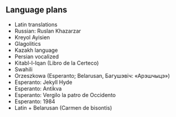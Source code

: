 ## Language plans

- Latin translations
- Russian: Ruslan Khazarzar
- Kreyol Ayisien
- Glagolitics
- Kazakh language
- Persian vocalized
- Kitabl-l-Iqan (Libro de la Certeco)
- Swahili
- Orzeszkowa (Esperanto; Belarusan, Багушэвіч: «Арэшчыцэ»)
- Esperanto: Jekyll Hyde
- Esperanto: Antikva
- Esperanto: Vergilo la patro de Occidento
- Esperanto: 1984
- Latin + Belarusan (Carmen de bisontis)


